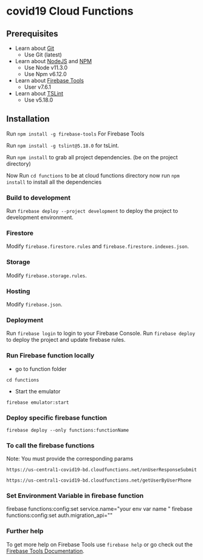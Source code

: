 # covid19 Cloud Functions

## Prerequisites

- Learn about [Git](https://git-scm.com/)
  - Use Git (latest)
- Learn about [NodeJS](https://nodejs.org/) and [NPM](https://nodejs.org/)
  - Use Node v11.3.0
  - Use Npm v6.12.0
- Learn about [Firebase Tools](https://github.com/firebase/firebase-tools)
  - User v7.6.1
- Learn about [TSLint](https://palantir.github.io/tslint/)
  - Use v5.18.0
  
## Installation

Run `npm install -g firebase-tools` For Firebase Tools

Run `npm install -g tslint@5.18.0` for tsLint.

Run `npm install` to grab all project dependencies. (be on the project directory)

Now Run `cd functions` to be at cloud functions directory now run `npm install` to install all the dependencies

### Build to development

Run  `firebase deploy --project development` to deploy the project to development environment.  

### Firestore

Modify `firebase.firestore.rules` and `firebase.firestore.indexes.json`.

### Storage

Modify `firebase.storage.rules`.

### Hosting

Modify `firebase.json`.

### Deployment

Run `firebase login` to login to your Firebase Console. Run `firebase deploy` to deploy the project and update firebase rules.

### Run Firebase function locally

- go to function folder

`cd functions`

 - Start the emulator

`firebase emulator:start`

### Deploy specific firebase function 

`firebase deploy --only functions:functionName`  

### To call the firebase functions 
Note: You must provide the corresponding params

`https://us-central1-covid19-bd.cloudfunctions.net/onUserResponseSubmit`

`https://us-central1-covid19-bd.cloudfunctions.net/getUserByUserPhone`

### Set Environment Variable  in firebase function
firebase functions:config:set service.name="your env var name "
firebase functions:config:set auth.migration_api=""

### Further help

To get more help on Firebase Tools use `firebase help` or go check out the [Firebase Tools Documentation](https://github.com/firebase/firebase-tools).
